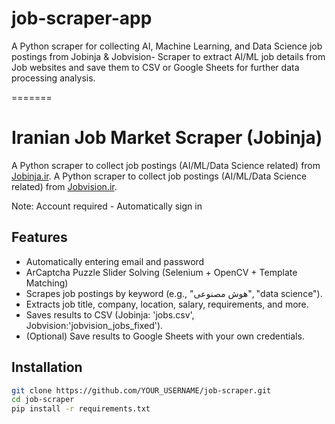 # job-scraper-app
A Python scraper for collecting AI, Machine Learning, and Data Science job postings from Jobinja & Jobvision-  Scraper to extract AI/ML job details from Job websites and save them to CSV or Google Sheets for further data processing analysis.

=======
# Iranian Job Market Scraper (Jobinja)

A Python scraper to collect job postings (AI/ML/Data Science related) from [Jobinja.ir](https://jobinja.ir).
A Python scraper to collect job postings (AI/ML/Data Science related) from [Jobvision.ir](https://jobvision.ir).

Note: Account required  - Automatically sign in


## Features
- Automatically entering email and password
- ArCaptcha Puzzle Slider Solving (Selenium + OpenCV + Template Matching)
- Scrapes job postings by keyword (e.g., "هوش مصنوعی", "data science").
- Extracts job title, company, location, salary, requirements, and more.
- Saves results to CSV (Jobinja: 'jobs.csv', Jobvision:'jobvision_jobs_fixed').
- (Optional) Save results to Google Sheets with your own credentials.

## Installation
```bash
git clone https://github.com/YOUR_USERNAME/job-scraper.git
cd job-scraper
pip install -r requirements.txt


